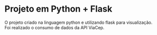 # Projeto em Python + Flask
O projeto criado na linguagem python e utilizando flask para visualização. Foi realizado o consumo de dados da API ViaCep.
